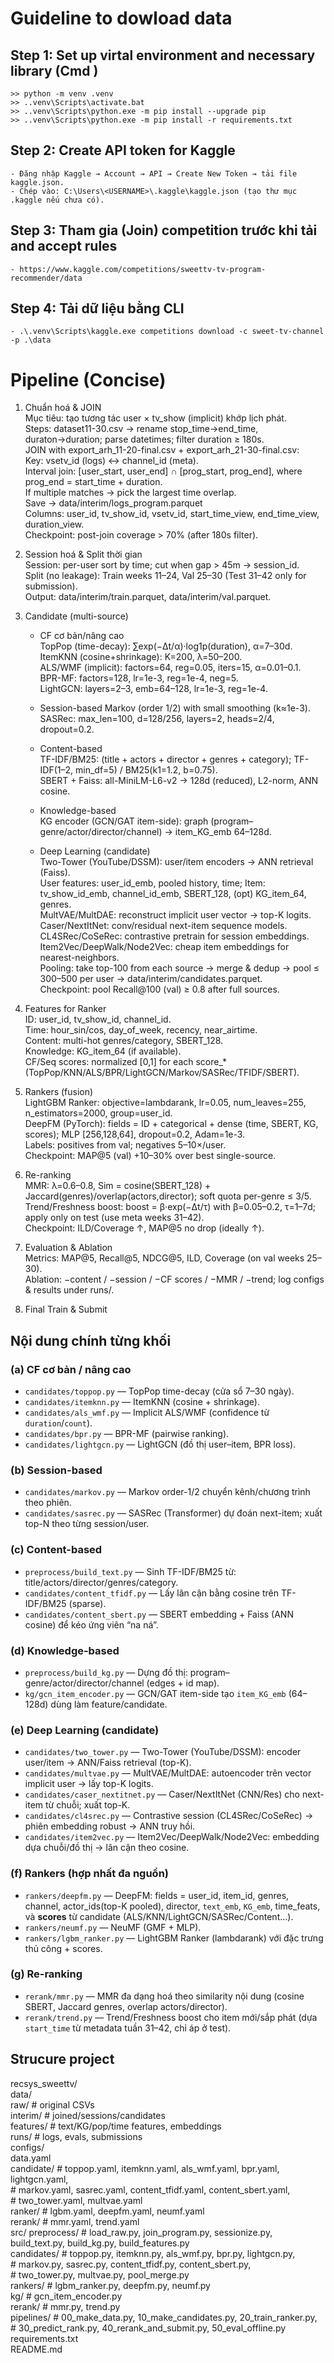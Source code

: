 # Guideline to dowload data
## Step 1: Set up virtal environment and necessary library (Cmd )
    >> python -m venv .venv  
    >> ..venv\Scripts\activate.bat  
    >> ..venv\Scripts\python.exe -m pip install --upgrade pip  
    >> ..venv\Scripts\python.exe -m pip install -r requirements.txt  

## Step 2: Create API token for Kaggle
    - Đăng nhập Kaggle → Account → API → Create New Token → tải file kaggle.json.
    - Chép vào: C:\Users\<USERNAME>\.kaggle\kaggle.json (tạo thư mục .kaggle nếu chưa có).

## Step 3: Tham gia (Join) competition trước khi tải and accept rules
    - https://www.kaggle.com/competitions/sweettv-tv-program-recommender/data

## Step 4: Tải dữ liệu bằng CLI
    - .\.venv\Scripts\kaggle.exe competitions download -c sweet-tv-channel -p .\data    

# Pipeline (Concise)
1) Chuẩn hoá & JOIN  
Mục tiêu: tạo tương tác user × tv_show (implicit) khớp lịch phát.  
Steps:
dataset11-30.csv → rename stop_time→end_time, duraton→duration; parse datetimes; filter duration ≥ 180s.  
JOIN with export_arh_11-20-final.csv + export_arh_21-30-final.csv:  
Key: vsetv_id (logs) ↔ channel_id (meta).  
Interval join: [user_start, user_end] ∩ [prog_start, prog_end], where prog_end = start_time + duration.  
If multiple matches → pick the largest time overlap.  
Save → data/interim/logs_program.parquet  
Columns: user_id, tv_show_id, vsetv_id, start_time_view, end_time_view, duration_view.  
Checkpoint: post-join coverage > 70% (after 180s filter).  

2) Session hoá & Split thời gian  
Session: per-user sort by time; cut when gap > 45m → session_id.  
Split (no leakage): Train weeks 11–24, Val 25–30 (Test 31–42 only for submission).  
Output: data/interim/train.parquet, data/interim/val.parquet.  

3) Candidate (multi-source)

    - CF cơ bản/nâng cao  
    TopPop (time-decay): ∑exp(−Δt/α)·log1p(duration), α=7–30d.  
    ItemKNN (cosine+shrinkage): K=200, λ=50–200.  
    ALS/WMF (implicit): factors=64, reg=0.05, iters=15, α=0.01–0.1.  
    BPR-MF: factors=128, lr=1e-3, reg=1e-4, neg=5.  
    LightGCN: layers=2–3, emb=64–128, lr=1e-3, reg=1e-4.  

    - Session-based
    Markov (order 1/2) with small smoothing (k≈1e-3).  
    SASRec: max_len=100, d=128/256, layers=2, heads=2/4, dropout=0.2.  

    - Content-based  
    TF-IDF/BM25: (title + actors + director + genres + category); TF-IDF(1–2, min_df=5) / BM25(k1=1.2, b=0.75).  
    SBERT + Faiss: all-MiniLM-L6-v2 → 128d (reduced), L2-norm, ANN cosine.  

    - Knowledge-based  
    KG encoder (GCN/GAT item-side): graph (program–genre/actor/director/channel) → item_KG_emb 64–128d.

    - Deep Learning (candidate)  
    Two-Tower (YouTube/DSSM): user/item encoders → ANN retrieval (Faiss).  
    User features: user_id_emb, pooled history, time; Item: tv_show_id_emb, channel_id_emb, SBERT_128, (opt) KG_item_64, genres.  
    MultVAE/MultDAE: reconstruct implicit user vector → top-K logits.  
    Caser/NextItNet: conv/residual next-item sequence models.  
    CL4SRec/CoSeRec: contrastive pretrain for session embeddings.  
    Item2Vec/DeepWalk/Node2Vec: cheap item embeddings for nearest-neighbors.  
    Pooling: take top-100 from each source → merge & dedup → pool ≤ 300–500 per user → data/interim/candidates.parquet.  
    Checkpoint: pool Recall@100 (val) ≥ 0.8 after full sources.  

4) Features for Ranker  
ID: user_id, tv_show_id, channel_id.  
Time: hour_sin/cos, day_of_week, recency, near_airtime.  
Content: multi-hot genres/category, SBERT_128.  
Knowledge: KG_item_64 (if available).  
CF/Seq scores: normalized [0,1] for each score_* (TopPop/KNN/ALS/BPR/LightGCN/Markov/SASRec/TFIDF/SBERT).  

5) Rankers (fusion)  
LightGBM Ranker: objective=lambdarank, lr=0.05, num_leaves=255, n_estimators=2000, group=user_id.  
DeepFM (PyTorch): fields = ID + categorical + dense (time, SBERT, KG, scores); MLP [256,128,64], dropout=0.2, Adam=1e-3.  
Labels: positives from val; negatives 5–10×/user.  
Checkpoint: MAP@5 (val) +10–30% over best single-source.  

6) Re-ranking  
MMR: λ=0.6–0.8, Sim = cosine(SBERT_128) + Jaccard(genres)/overlap(actors,director); soft quota per-genre ≤ 3/5.  
Trend/Freshness boost: boost = β·exp(−Δt/τ) with β=0.05–0.2, τ=1–7d; apply only on test (use meta weeks 31–42).  
Checkpoint: ILD/Coverage ↑, MAP@5 no drop (ideally ↑).  

7) Evaluation & Ablation  
Metrics: MAP@5, Recall@5, NDCG@5, ILD, Coverage (on val weeks 25–30).  
Ablation: −content / −session / −CF scores / −MMR / −trend; log configs & results under runs/.  

8) Final Train & Submit  

## Nội dung chính từng khối
### (a) CF cơ bản / nâng cao
- `candidates/toppop.py` — TopPop time-decay (cửa sổ 7–30 ngày).
- `candidates/itemknn.py` — ItemKNN (cosine + shrinkage).
- `candidates/als_wmf.py` — Implicit ALS/WMF (confidence từ `duration`/`count`).
- `candidates/bpr.py` — BPR-MF (pairwise ranking).
- `candidates/lightgcn.py` — LightGCN (đồ thị user–item, BPR loss).

### (b) Session-based
- `candidates/markov.py` — Markov order-1/2 chuyển kênh/chương trình theo phiên.
- `candidates/sasrec.py` — SASRec (Transformer) dự đoán next-item; xuất top-N theo từng session/user.

### (c) Content-based
- `preprocess/build_text.py` — Sinh TF-IDF/BM25 từ: title/actors/director/genres/category.
- `candidates/content_tfidf.py` — Lấy lân cận bằng cosine trên TF-IDF/BM25 (sparse).
- `candidates/content_sbert.py` — SBERT embedding + Faiss (ANN cosine) để kéo ứng viên “na ná”.

### (d) Knowledge-based
- `preprocess/build_kg.py` — Dựng đồ thị: program–genre/actor/director/channel (edges + id map).
- `kg/gcn_item_encoder.py` — GCN/GAT item-side tạo `item_KG_emb` (64–128d) dùng làm feature/candidate.

### (e) Deep Learning (candidate)
- `candidates/two_tower.py` — Two-Tower (YouTube/DSSM): encoder user/item → ANN/Faiss retrieval (top-K).
- `candidates/multvae.py` — MultVAE/MultDAE: autoencoder trên vector implicit user → lấy top-K logits.
- `candidates/caser_nextitnet.py` — Caser/NextItNet (CNN/Res) cho next-item từ chuỗi; xuất top-K.
- `candidates/cl4srec.py` — Contrastive session (CL4SRec/CoSeRec) → phiên embedding robust → ANN truy hồi.
- `candidates/item2vec.py` — Item2Vec/DeepWalk/Node2Vec: embedding dựa chuỗi/đồ thị → lân cận theo cosine.

### (f) Rankers (hợp nhất đa nguồn)
- `rankers/deepfm.py` — DeepFM: fields = user_id, item_id, genres, channel, actor_ids(top-K pooled), director, `text_emb`, `KG_emb`, time_feats, và **scores** từ candidate (ALS/KNN/LightGCN/SASRec/Content…).
- `rankers/neumf.py` — NeuMF (GMF + MLP).
- `rankers/lgbm_ranker.py` — LightGBM Ranker (lambdarank) với đặc trưng thủ công + scores.

### (g) Re-ranking
- `rerank/mmr.py` — MMR đa dạng hoá theo similarity nội dung (cosine SBERT, Jaccard genres, overlap actors/director).
- `rerank/trend.py` — Trend/Freshness boost cho item mới/sắp phát (dựa `start_time` từ metadata tuần 31–42, chỉ áp ở test).

## Strucure project
recsys_sweettv/  
  data/  
    raw/          # original CSVs  
    interim/      # joined/sessions/candidates  
    features/     # text/KG/pop/time features, embeddings  
    runs/         # logs, evals, submissions  
  configs/  
    data.yaml  
    candidate/    # toppop.yaml, itemknn.yaml, als_wmf.yaml, bpr.yaml, lightgcn.yaml,  
                  # markov.yaml, sasrec.yaml, content_tfidf.yaml, content_sbert.yaml,  
                  # two_tower.yaml, multvae.yaml  
    ranker/       # lgbm.yaml, deepfm.yaml, neumf.yaml  
    rerank/       # mmr.yaml, trend.yaml  
  src/
    preprocess/   # load_raw.py, join_program.py, sessionize.py, build_text.py, build_kg.py, build_features.py  
    candidates/   # toppop.py, itemknn.py, als_wmf.py, bpr.py, lightgcn.py,  
                  # markov.py, sasrec.py, content_tfidf.py, content_sbert.py,  
                  # two_tower.py, multvae.py, pool_merge.py  
    rankers/      # lgbm_ranker.py, deepfm.py, neumf.py  
    kg/           # gcn_item_encoder.py  
    rerank/       # mmr.py, trend.py  
    pipelines/    # 00_make_data.py, 10_make_candidates.py, 20_train_ranker.py,  
                  # 30_predict_rank.py, 40_rerank_and_submit.py, 50_eval_offline.py  
  requirements.txt  
  README.md  
 
 